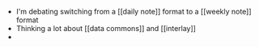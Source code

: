 - I'm debating switching from a [[daily note]] format to a [[weekly note]] format
- Thinking a lot about [[data commons]] and [[interlay]]
- 